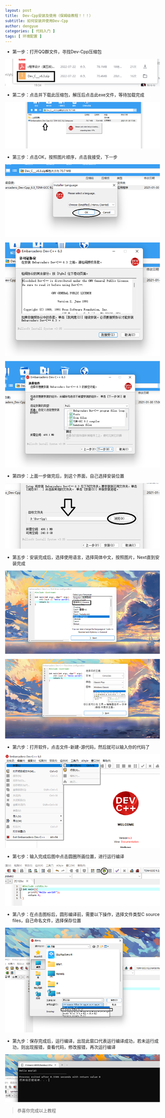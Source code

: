 ```yaml
---
layout: post
title:  Dev-Cpp安装及使用（保姆级教程！！！）
subtitle: 如何安装并使用Dev-Cpp
author: dengyue
categories: [ 代码入门 ]
tags: [ 环境配置 ]
---
```

+ 第一步：打开QQ群文件，寻找Dev-Cpp压缩包

![img](/assets/images/posts/Dev-Cpp安装/0.png)

+ 第二步：点击并下载此压缩包，解压后点击此exe文件，等待加载完成

![img](/assets/images/posts/Dev-Cpp安装/1.png)

+ 第三步：点击OK，按照图片顺序，点击我接受，下一步

![img](/assets/images/posts/Dev-Cpp安装/2.png)

![img](/assets/images/posts/Dev-Cpp安装/3.png)

![img](/assets/images/posts/Dev-Cpp安装/4.png)

+ 第四步：上面一步做完后，到这个界面，自己选择安装位置

![img](/assets/images/posts/Dev-Cpp安装/5.png)
+ 第五步：安装完成后，选择使用语言，选择简体中文，按照图片，Next直到安装完成

![img](/assets/images/posts/Dev-Cpp安装/6.png)

![img](/assets/images/posts/Dev-Cpp安装/7.png)

+ 第六步：打开软件，点击文件-新建-源代码，然后就可以输入你的代码了

![img](/assets/images/posts/Dev-Cpp安装/8.png)

+ 第七步：输入完成后图中点击圆圈所画位置，进行运行编译

![img](/assets/images/posts/Dev-Cpp安装/9.png)

+ 第八步：在点击图标后，圆形编译前，需要以下操作，选择文件类型C source files，自己命名文件，选择保存位置

![img](/assets/images/posts/Dev-Cpp安装/10.png)

+ 第九步：保存完成后，运行编译，出现此窗口代表运行编译成功，若未运行成功，则出现报错，查看代码，修改报错，再次运行编译

![img](/assets/images/posts/Dev-Cpp安装/11.png)

> 恭喜你完成以上教程